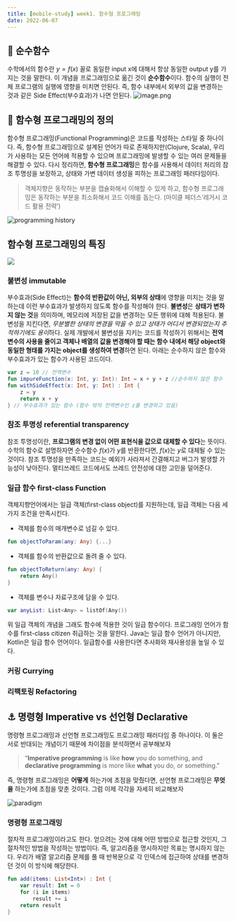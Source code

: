 ```yaml
---
title: [mobile-study] week1. 함수형 프로그래밍
date: 2022-06-07
---
```

## 🐛 순수함수
수학에서의 함수란 $y = f(x)$ 꼴로 동일한 input x에 대해서 항상 동일한 output y를 가지는 것을 말한다. 이 개념을 프로그래밍으로 옮긴 것이 **순수함수**이다. 함수의 실행이 전체 프로그램의 실행에 영향을 미치면 안된다. 즉, 함수 내부에서 외부의 값을 변경하는 것과 같은 Side Effect(부수효과)가 나면 안된다.
![image.png](https://i0.wp.com/www.techdiscuss.net/wp-content/uploads/2020/08/Pure-functions.png?fit=666%2C507&ssl=1)

## 🧊 함수형 프로그래밍의 정의
함수형 프로그래밍(Functional Programming)은 코드를 작성하는 스타일 중 하나이다. 즉, 함수형 프로그래밍으로 설계된 언어가 따로 존재하지만(Clojure, Scala), 우리가 사용하는 모든 언어에 적용할 수 있으며 프로그래밍에 발생할 수 있는 여러 문제들을 해결할 수 있다.
다시 정리하면, **함수형 프로그래밍**은 함수를 사용해서 데이터 처리의 참조 투명성을 보장하고, 상태와 가변 데이터 생성을 피하는 프로그래밍 패러다임이다. 
>객체지향은 동작하는 부분을 캡슐화해서 이해할 수 있게 하고, 함수형 프로그래밍은 동작하는 부분을 최소화해서 코드 이해를 돕는다. (마이클 페더스‘레거시 코드 활용 전략’)

![programming history](https://dinfree.com/assets/blog-img/java-fp-1.png)

## 함수형 프로그래밍의 특징
![](https://www.xenonstack.com/hubfs/xenonstack-functional-programming.png)
### 불변성 immutable
부수효과(Side Effect)는 **함수의 반환값이 아닌, 외부의 상태**에 영향을 미치는 것을 말하는데 이런 부수효과가 발생하지 않도록 함수를 작성해야 한다. **불변성**은 **상태가 변하지 않는 것**을 의미하며, 메모리에 저장된 값을 변경하는 모든 행위에 대해 적용된다. 불변성을 지킨다면, *무분별한 상태의 변경을 막을 수 있고 상태가 어디서 변경되었는지 추적하기에도 용이*하다. 실제 개발에서 불변성을 지키는 코드를 작성하기 위해서는 **전역 변수의 사용을 줄이고 객체나 배열의 값을 변경해야 할 때는 함수 내에서 해당 object와 동일한 형태를 가지는 object를 생성하여 변경**하면 된다.
아래는 순수하지 않은 함수와 부수효과가 있는 함수가 사용된 코드이다.
```kotlin
var z = 10 // 전역변수
fun impureFunction(x: Int, y: Int): Int = x + y + z //순수하지 않은 함수
fun withSideEffect(x: Int, y: Int) : Int {
    z = y
    return x + y
} // 부수효과가 있는 함수 (함수 밖의 전역변수인 z를 변경하고 있음)
```
### 참조 투명성 referential transparency
참조 투명성이란, **프로그램의 변경 없이 어떤 표현식을 값으로 대체할 수 있다**는 뜻이다. 수학의 함수로 설명하자면 순수함수 $f(x)$가 $y$를 반환한다면, $f(x)$는 $y$로 대체될 수 있는 것이다. 참조 투명성을 만족하는 코드는 예외가 사라져서 간결해지고 버그가 발생할 가능성이 낮아진다. 멀티쓰레드 코드에서도 쓰레드 안전성에 대한 고민을 덜어준다.
### 일급 함수 first-class Function
객체지향언어에서는 일급 객체(first-class object)를 지원하는데, 일급 객체는 다음 세 가지 조건을 만족시킨다.
- 객체를 함수의 매개변수로 넘길 수 있다.
```kotlin
fun objectToParam(any: Any) {...}
```
- 객체를 함수의 반환값으로 돌려 줄 수 있다.
```kotlin
fun objectToReturn(any: Any) {
    return Any()
}
```
- 객체를 변수나 자료구조에 담을 수 있다.
```kotlin
var anyList: List<Any> = listOf(Any())
```
위 일급 객체의 개념을 그래도 함수에 적용한 것이 일급 함수이다. 프로그래밍 언어가 함수를 first-class citizen 취급하는 것을 말한다. Java는 일급 함수 언어가 아니지만, Kotlin은 일급 함수 언어이다. 일급함수를 사용한다면 추사화와 재사용성을 높일 수 있다.
### 커링 Currying

### 리팩토링 Refactoring

## ⚓️ 명령형 Imperative vs 선언형 Declarative
명령형 프로그래밍과 선언형 프로그래밍도 프로그래밍 패러다임 중 하나이다. 이 둘은 서로 반대되는 개념이기 때문에 차이점을 분석하면서 공부해보자
>“**Imperative programming** is like **how** you do something, 
>and **declarative programming** is more like **what** you do, or something.”

즉, 명령형 프로그래밍은 **어떻게** 하는가에 초점을 맞췄다면, 선언형 프로그래밍은 **무엇을** 하는가에 초점을 맞춘 것이다. 그럼 이제 각각을 자세히 비교해보자

![paradigm](https://www.ionos.com/digitalguide/fileadmin/DigitalGuide/Schaubilder/programming-paradigms.png)
### 명령형 프로그래밍
절차적 프로그래밍이라고도 한다. 얻으려는 것에 대해 어떤 방법으로 접근할 것인지, 그 절차적인 방법을 작성하는 방법이다. 즉, 알고리즘을 명시하지만 목표는 명시하지 않는다. 우리가 배열 알고리즘 문제를 풀 때 반복문으로 각 인덱스에 접근하여 상태를 변경하던 것이 이 방식에 해당한다.
```kotlin
fun add(items: List<Int>) : Int {
    var result: Int = 0
    for (i in items)
        result += i
    return result
}
```